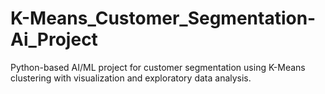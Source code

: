 # K-Means_Customer_Segmentation-Ai_Project
Python-based AI/ML project for customer segmentation using K-Means clustering with visualization and exploratory data analysis.
